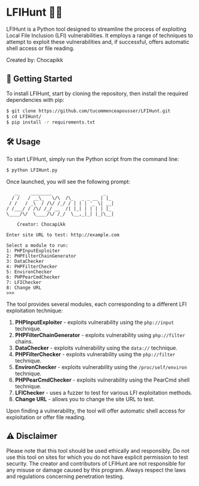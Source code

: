 # LFIHunt 🕵️‍♂️

LFIHunt is a Python tool designed to streamline the process of exploiting Local File Inclusion (LFI) vulnerabilities. It employs a range of techniques to attempt to exploit these vulnerabilities and, if successful, offers automatic shell access or file reading.

Created by: Chocapikk

## 🚀 Getting Started

To install LFIHunt, start by cloning the repository, then install the required dependencies with pip:

```bash
$ git clone https://github.com/tucommenceapousser/LFIHunt.git
$ cd LFIHunt/
$ pip install -r requirements.txt
```

## 🛠️ Usage

To start LFIHunt, simply run the Python script from the command line:

```bash
$ python LFIHunt.py
```

Once launched, you will see the following prompt:

```
   __    ________                   _
  / /   / __\_   \/\  /\_   _ _ __ | |_
 / /   / _\  / /\/ /_/ / | | | '_ \| __|
/ /___/ / /\/ /_/ __  /| |_| | | | | |_
\____/\/  \____/\/ /_/  \__,_|_| |_|\__|

    Creator: Chocapikk

Enter site URL to test: http://example.com

Select a module to run:
1: PHPInputExploiter
2: PHPFilterChainGenerator
3: DataChecker
4: PHPFilterChecker
5: EnvironChecker
6: PHPPearCmdChecker
7: LFIChecker
8: Change URL
>>>
```

The tool provides several modules, each corresponding to a different LFI exploitation technique:

1. **PHPInputExploiter** - exploits vulnerability using the `php://input` technique.
2. **PHPFilterChainGenerator** - exploits vulnerability using `php://filter` chains.
3. **DataChecker** - exploits vulnerability using the `data://` technique.
4. **PHPFilterChecker** - exploits vulnerability using the `php://filter` technique.
5. **EnvironChecker** - exploits vulnerability using the `/proc/self/environ` technique.
6. **PHPPearCmdChecker** - exploits vulnerability using the PearCmd shell technique.
7. **LFIChecker** - uses a fuzzer to test for various LFI exploitation methods.
8. **Change URL** - allows you to change the site URL to test.

Upon finding a vulnerability, the tool will offer automatic shell access for exploitation or offer file reading.

## ⚠️ Disclaimer

Please note that this tool should be used ethically and responsibly. Do not use this tool on sites for which you do not have explicit permission to test security. The creator and contributors of LFIHunt are not responsible for any misuse or damage caused by this program. Always respect the laws and regulations concerning penetration testing.
